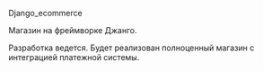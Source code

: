 Django_ecommerce

<p>Магазин на фреймворке Джанго.</p>
<p>Разработка ведется. Будет реализован полноценный магазин с интеграцией платежной системы. </p>
